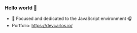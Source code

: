 ### Hello world 👋
- 🔭 Focused and dedicated to the JavaScript environment 🎧
- Portfolio: https://devcarlos.io/
